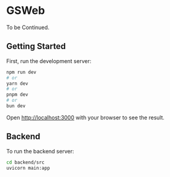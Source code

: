 # GSWeb
To be Continued.

## Getting Started

First, run the development server:

```bash
npm run dev
# or
yarn dev
# or
pnpm dev
# or
bun dev
```

Open [http://localhost:3000](http://localhost:3000) with your browser to see the result.

## Backend
To run the backend server:
```bash
cd backend/src
uvicorn main:app
```

